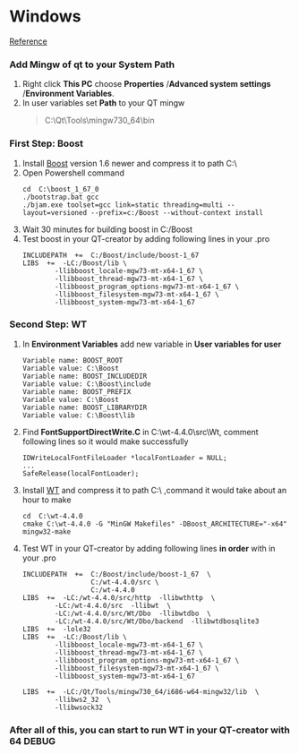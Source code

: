 # Windows
[Reference](https://redmine.webtoolkit.eu/projects/wt/wiki/Installing_Wt_on_MinGW)

### Add Mingw of qt to your System Path
1. Right click **This PC** choose **Properties** /**Advanced system settings** /**Environment Variables**. 
2. In user variables set **Path** to your QT mingw 
	>C:\Qt\Tools\mingw730_64\bin

### First Step: Boost
1.  Install [Boost](https://www.boost.org/) version 1.6 newer and compress it to path C:\
2. Open Powershell command
	```
	cd  C:\boost_1_67_0
	./bootstrap.bat gcc
	./bjam.exe toolset=gcc link=static threading=multi --layout=versioned --prefix=c:/Boost --without-context install
	```
3. Wait 30 minutes for building boost in C:/Boost
4. Test boost in your QT-creator by adding following lines in your .pro
	```
	INCLUDEPATH  +=  C:/Boost/include/boost-1_67
	LIBS  +=  -LC:/Boost/lib \
			-llibboost_locale-mgw73-mt-x64-1_67 \
			-llibboost_thread-mgw73-mt-x64-1_67 \
			-llibboost_program_options-mgw73-mt-x64-1_67 \
			-llibboost_filesystem-mgw73-mt-x64-1_67 \
			-llibboost_system-mgw73-mt-x64-1_67
	```
### Second Step: WT
1. In **Environment Variables** add new variable in **User variables for user**
	```
	Variable name: BOOST_ROOT
	Variable value: C:\Boost
	Variable name: BOOST_INCLUDEDIR
	Variable value: C:\Boost\include
	Variable name: BOOST_PREFIX
	Variable value: C:\Boost
	Variable name: BOOST_LIBRARYDIR
	Variable value: C:\Boost\lib
	```
2. Find **FontSupportDirectWrite.C** in C:\wt-4.4.0\src\Wt, comment following lines so it would make successfully
	```
	IDWriteLocalFontFileLoader *localFontLoader = NULL;
	...
	SafeRelease(localFontLoader);
	```
3.  Install [WT](https://www.webtoolkit.eu/wt/download) and compress it to path C:\ ,command it would take about an hour to make
	```
	cd  C:\wt-4.4.0
	cmake C:\wt-4.4.0 -G "MinGW Makefiles" -DBoost_ARCHITECTURE="-x64"
	mingw32-make
	```
4. Test WT in your QT-creator by adding following lines **in order** with in your .pro 
	```
	INCLUDEPATH  +=  C:/Boost/include/boost-1_67  \
					 C:/wt-4.4.0/src \
					 C:/wt-4.4.0
	LIBS  +=  -LC:/wt-4.4.0/src/http  -llibwthttp  \
			-LC:/wt-4.4.0/src  -llibwt  \
			-LC:/wt-4.4.0/src/Wt/Dbo  -llibwtdbo  \
			-LC:/wt-4.4.0/src/Wt/Dbo/backend  -llibwtdbosqlite3
	LIBS  +=  -lole32
	LIBS  +=  -LC:/Boost/lib \
			-llibboost_locale-mgw73-mt-x64-1_67 \
			-llibboost_thread-mgw73-mt-x64-1_67 \
			-llibboost_program_options-mgw73-mt-x64-1_67 \
			-llibboost_filesystem-mgw73-mt-x64-1_67 \
			-llibboost_system-mgw73-mt-x64-1_67
	
	LIBS  +=  -LC:/Qt/Tools/mingw730_64/i686-w64-mingw32/lib  \
			-llibws2_32  \
			-llibwsock32
	```
### After all of this, you can start to run WT in your QT-creator with **64 DEBUG**
